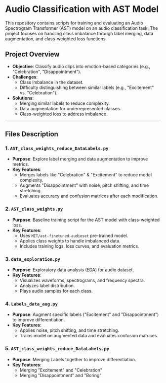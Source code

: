 # Audio Classification with AST Model

This repository contains scripts for training and evaluating an Audio Spectrogram Transformer (AST) model on an audio classification task. The project focuses on handling class imbalance through label merging, data augmentation, and class-weighted loss functions.

## Project Overview

- **Objective**: Classify audio clips into emotion-based categories (e.g., "Celebration", "Disappointment").
- **Challenges**: 
  - Class imbalance in the dataset.
  - Difficulty distinguishing between similar labels (e.g., "Excitement" vs. "Celebration").
- **Solutions**:
  - Merging similar labels to reduce complexity.
  - Data augmentation for underrepresented classes.
  - Class-weighted loss to address imbalance.

---

## Files Description

### 1. `AST_class_weights_reduce_DataLabels.py`
- **Purpose**: Explore label merging and data augmentation to improve metrics.
- **Key Features**:
  - Merges labels like "Celebration" & "Excitement" to reduce model complexity.
  - Augments "Disappointment" with noise, pitch shifting, and time stretching.
  - Evaluates accuracy and confusion matrices after each modification.

### 2. `AST_class_weights.py`
- **Purpose**: Baseline training script for the AST model with class-weighted loss.
- **Key Features**:
  - Uses `MIT/ast-finetuned-audioset` pre-trained model.
  - Applies class weights to handle imbalanced data.
  - Includes training logs, loss curves, and evaluation metrics.

### 3. `data_exploration.py`
- **Purpose**: Exploratory data analysis (EDA) for audio dataset.
- **Key Features**:
  - Visualizes waveforms, spectrograms, and frequency spectra.
  - Analyzes label distribution.
  - Plays audio samples for each class.

### 4. `Labels_data_aug.py`
- **Purpose**: Augment specific labels ("Excitement" and "Disappointment") to improve differentiation.
- **Key Features**:
  - Applies noise, pitch shifting, and time stretching.
  - Trains model on augmented data and evaluates confusion matrices.

### 5. `AST_class_weights_reduce_DataLabels.py`
- **Purpose**: Merging Labels together to improve differentiation.
- **Key Features**:
  - Merging "Excitement" and "Celebration"
  - Merging "Disappointment" and "Boring"
